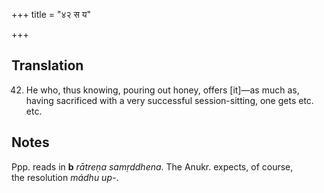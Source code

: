 +++
title = "४२ स य"

+++
## Translation
42. He who, thus knowing, pouring out honey, offers \[it\]—as much as,  
having sacrificed with a very successful session-sitting, one gets etc.  
etc.

## Notes
Ppp. reads in **b** *rātreṇa samṛddhena*. The Anukr. expects, of course,  
the resolution *mádhu up-*.
